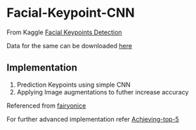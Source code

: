 # Facial-Keypoint-CNN

From Kaggle [Facial Keypoints Detection](https://www.kaggle.com/c/facial-keypoints-detection)

Data for the same can be downloaded [here](https://www.kaggle.com/c/facial-keypoints-detection/data)

## Implementation

1. Prediction Keypoints using simple CNN 
2. Applying Image augmentations to futher increase accuracy


Referenced from [fairyonice](https://fairyonice.github.io/achieving-top-23-in-kaggles-facial-keypoints-detection-with-keras-tensorflow.html)

For further advanced implementation refer [Achieving-top-5](https://fairyonice.github.io/Achieving-top-5-in-Kaggles-facial-keypoints-detection-using-FCN.html)

